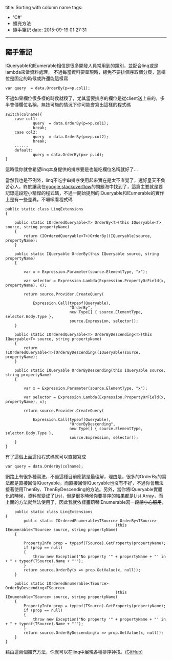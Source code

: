 title: Sorting with column name
tags:
  - 'C#'
  - 擴充方法
  - 隨手筆記
date: 2015-09-19 01:27:31
---

## 隨手筆記

IQueryable和IEumerable相信是很多開發人員常用到的類別，並配合linq或是lambda來做資料處理，
不過每當資料要呈現時，總免不要排個序取個分頁，當欄位是固定的時候或許還能這樣寫

	var query  = data.OrderBy(p=>p.col1);

不過如果欄位很多樣的時侯就糗了，尤其當要排序的欄位是從client送上來的，多半會傳欄位名稱，無技可施的情況下你可能會寫出這樣的程式碼

	switch(colname){
    	case col1:
        		query  = data.OrderBy(p=>p.col1);
        		break;
        case col2:
        		query  = data.OrderBy(p=>p.col2);
        		break;
        ......
        default:
        		query = data.OrderBy(p=> p.id);
    }
這時侯你就會希望linq本身提供的排序要是也能吃欄位名稱就好了...

當然我也是不例外，linq不吃字串排序使用起來實在是太不直覺了，還好皇天不負苦心人，終於讓我在[google](http://google.com),[stackoverflow](http://stackoverflow.com)的問題海中找到了，這篇主要就是要記錄這段短小精悍的程式碼，不過一開始提到的IQueryable和IEumerable的實作上是有一些差異，不囉嗦看程式碼
	
	public static class LinqExtensions
    {
        
        public static IOrderedQueryable<T> OrderBy<T>(this IQueryable<T> source, string propertyName)
        {
            return (IOrderedQueryable<T>)OrderBy((IQueryable)source, propertyName);
        }

        public static IQueryable OrderBy(this IQueryable source, string propertyName)
        {

            var x = Expression.Parameter(source.ElementType, "x");

            var selector = Expression.Lambda(Expression.PropertyOrField(x, propertyName), x);

            return source.Provider.CreateQuery(

                Expression.Call(typeof(Queryable),
                				"OrderBy",
                				new Type[] { source.ElementType, selector.Body.Type },
								source.Expression, selector));
        }

        public static IOrderedQueryable<T> OrderByDescending<T>(this IQueryable<T> source, string propertyName)
        {
            return (IOrderedQueryable<T>)OrderByDescending((IQueryable)source, propertyName);
        }

        public static IQueryable OrderByDescending(this IQueryable source, string propertyName)
        {

            var x = Expression.Parameter(source.ElementType, "x");

            var selector = Expression.Lambda(Expression.PropertyOrField(x, propertyName), x);

            return source.Provider.CreateQuery(

                Expression.Call(typeof(Queryable),
                				"OrderByDescending",
                                new Type[] { source.ElementType, selector.Body.Type },
								source.Expression, selector));
        }
    }

有了這個上面這段程式碼就可以直接寫成

	var query = data.OrderBy(colname);
    
網路上有很多種寫法，不過這種目前應該是最佳解，理由是，很多的OrderBy的寫法都是直接回傳IQueryable，而直接回傳IQueryable也沒有不好，不過你會無法接著使用ThenBy、ThenByDescending的方法。另外，當你將IQueryable實體化的時候，資料就變成了List，但是很多時候你要排序的結果都是List Array，而上面的方法就無法使用了，因此我就依樣畫葫替IEnumerable寫一段~~請小心服用~~，

	    public static class LinqExtensions
    {
	        public static IOrderedEnumerable<TSource> OrderBy<TSource>
            										(this IEnumerable<TSource> source, string propertyName)
        {

            PropertyInfo prop = typeof(TSource).GetProperty(propertyName);
            if (prop == null)
            {
                throw new Exception("No property '" + propertyName + "' in + " + typeof(TSource).Name + "'");
            }
            return source.OrderBy(x => prop.GetValue(x, null));
        }

        public static IOrderedEnumerable<TSource> OrderByDescending<TSource>
        											(this IEnumerable<TSource> source, string propertyName)
        {
            PropertyInfo prop = typeof(TSource).GetProperty(propertyName);
            if (prop == null)
            {
                throw new Exception("No property '" + propertyName + "' in + " + typeof(TSource).Name + "'");
            }
            return source.OrderByDescending(x => prop.GetValue(x, null));
        }
    }

藉由這兩個擴充方法，你就可以在linq中展現各種排序神技。[(GitHub)](https://github.com/lbeeon/LinqExtensions)
